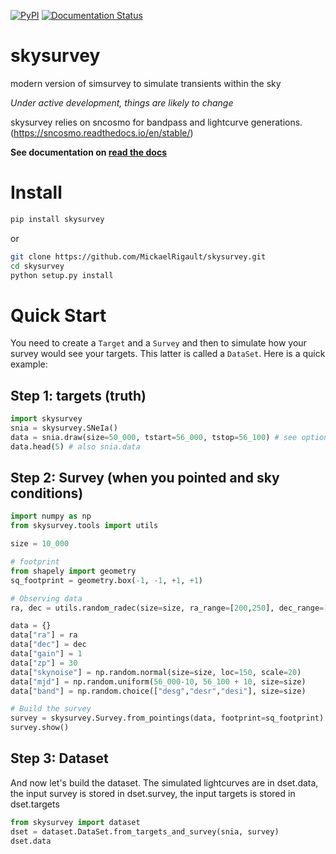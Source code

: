 [![PyPI](https://img.shields.io/pypi/v/skysurvey.svg?style=flat-square)](https://pypi.python.org/pypi/skysurvey)
[![Documentation Status](https://readthedocs.org/projects/skysurvey/badge/?version=latest)](https://skysurvey.readthedocs.io/en/latest/?badge=latest)


# skysurvey 

modern version of simsurvey to simulate transients within the sky

_Under active development, things are likely to change_

skysurvey relies on sncosmo for bandpass and lightcurve generations. (https://sncosmo.readthedocs.io/en/stable/)

**See documentation on [read the docs](https://skysurvey.readthedocs.io/en/latest/)**

# Install
```bash
pip install skysurvey
```
or 
```bash
git clone https://github.com/MickaelRigault/skysurvey.git
cd skysurvey
python setup.py install
```

# Quick Start
You need to create a `Target` and a `Survey` and
then to simulate how your survey would see your targets. 
This latter is called a `DataSet`. Here is a quick example:

## Step 1: targets (truth)
```python
import skysurvey
snia = skysurvey.SNeIa()
data = snia.draw(size=50_000, tstart=56_000, tstop=56_100) # see options
data.head(5) # also snia.data
```

## Step 2: Survey (when you pointed and sky conditions)
```python
import numpy as np
from skysurvey.tools import utils

size = 10_000

# footprint
from shapely import geometry
sq_footprint = geometry.box(-1, -1, +1, +1)

# Observing data
ra, dec = utils.random_radec(size=size, ra_range=[200,250], dec_range=[-20,10])

data = {}
data["ra"] = ra
data["dec"] = dec
data["gain"] = 1
data["zp"] = 30
data["skynoise"] = np.random.normal(size=size, loc=150, scale=20)
data["mjd"] = np.random.uniform(56_000-10, 56_100 + 10, size=size)
data["band"] = np.random.choice(["desg","desr","desi"], size=size)

# Build the survey
survey = skysurvey.Survey.from_pointings(data, footprint=sq_footprint)
survey.show()
```

## Step 3: Dataset

And now let's build the dataset. The simulated lightcurves are in
dset.data, the input survey is stored in dset.survey, the input
targets is stored in dset.targets

```python
from skysurvey import dataset
dset = dataset.DataSet.from_targets_and_survey(snia, survey)
dset.data
```

